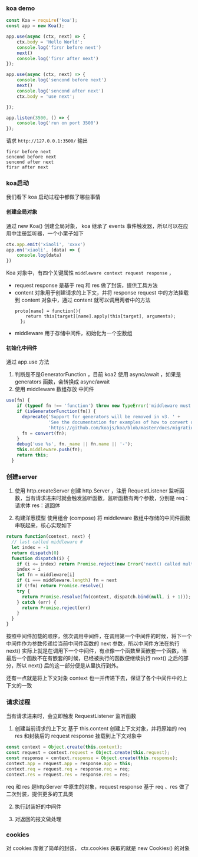 
### koa demo
```javascript
const Koa = require('koa');
const app = new Koa();

app.use(async (ctx, next) => {
    ctx.body = 'Hello World';
    console.log('firsr before next')
    next()
    console.log('firsr after next')
});

app.use(async (ctx, next) => {
    console.log('sencond before next')
    next()
    console.log('sencond after next')
    ctx.body = 'use next';

});

app.listen(3500, () => {
    console.log('run on port 3500')
});
```
请求 `http://127.0.0.1:3500/` 输出

```
firsr before next
sencond before next
sencond after next
firsr after next
```

### koa启动
我们看下 koa 启动过程中都做了哪些事情

#### 创建全局对象
通过 new Koa() 创建全局对象， koa 继承了 events 事件触发器，所以可以在应用中注册监听器，一个小栗子如下

```javascript
ctx.app.emit('xiaoli', 'xxxx')
app.on('xiaoli', (data) => {
    console.log(data)
})
```

Koa 对象中，有四个关键属性 `middleware context request response` ， 

- request response 是基于 req 和 res 做了封装，提供工具方法
- content 对象用于创建请求的上下文，并将 response request 中的方法挂载到 content 对象中，通过 content 就可以调用两者中的方法
  ```
  proto[name] = function(){
      return this[target][name].apply(this[target], arguments);
    };
  ```
- middleware 用于存储中间件，初始化为一个空数组

#### 初始化中间件
通过 app.use 方法

1. 判断是不是GeneratorFunction ，目前 koa2 使用 async/await ，如果是 generators 函数，会转换成 async/await
2. 使用 middleware 数组存放 中间件

```javascript
use(fn) {
    if (typeof fn !== 'function') throw new TypeError('middleware must be a function!');
    if (isGeneratorFunction(fn)) {
      deprecate('Support for generators will be removed in v3. ' +
                'See the documentation for examples of how to convert old middleware ' +
                'https://github.com/koajs/koa/blob/master/docs/migration.md');
      fn = convert(fn);
    }
    debug('use %s', fn._name || fn.name || '-');
    this.middleware.push(fn);
    return this;
  }
```

### 创建server

1. 使用 http.createServer 创建 http.Server ，注册 RequestListener 监听函数，当有请求进来时就会触发监听函数，监听函数有两个参数，分别是 req：请求体  res：返回体

2. 构建洋葱模型
使用组合 (compose) 将 middleware 数组中存储的中间件函数串联起来，核心实现如下

```javascript
return function(context, next) {
  // last called middleware #
  let index = -1
  return dispatch(0)
  function dispatch(i) {
    if (i <= index) return Promise.reject(new Error('next() called multiple times'))
    index = i
    let fn = middleware[i]
    if (i === middleware.length) fn = next
    if (!fn) return Promise.resolve()
    try {
      return Promise.resolve(fn(context, dispatch.bind(null, i + 1))); // dispatch.bind(null, i + 1) 将下一个中间件方法赋值给 next 
    } catch (err) {
      return Promise.reject(err)
    }
  }
}
```

按照中间件加载的顺序，依次调用中间件，在调用第一个中间件的时候，将下一个中间件作为参数传递给当前中间件函数的 next 参数，所以中间件方法在执行 next() 实际上就是在调用下一个中间件，有点像一个函数里面嵌套一个函数，当最后一个函数不在有嵌套的时候，已经被执行的函数便继续执行 next() 之后的部分，所以 next() 后的这一部分便是从里执行到外。

还有一点就是将上下文对象 context 也一并传递下去，保证了各个中间件中的上下文的一致




### 请求过程
当有请求进来时，会立即触发 RequestListener 监听函数

1. 创建当前请求的上下文
基于 this.content 创建上下文对象，并将原始的 req res 和封装后的 request response 挂载到上下文对象中

```javascript
const context = Object.create(this.context);
const request = context.request = Object.create(this.request);
const response = context.response = Object.create(this.response);
context.app = request.app = response.app = this;
context.req = request.req = response.req = req;
context.res = request.res = response.res = res;
```
req 和 res 是httpServer 中原生的对象，request response 基于 req 、res 做了二次封装，提供更多的工具类

2. 执行封装好的中间件

3. 对返回的报文做处理

### cookies
对 cookies 库做了简单的封装， ctx.cookies 获取的就是 new Cookies() 的对象

